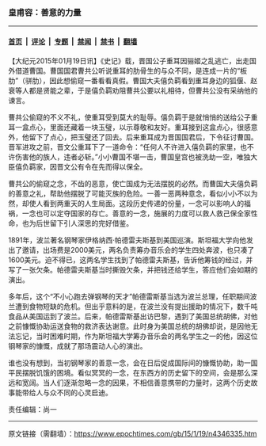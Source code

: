 ### 皇甫容：善意的力量

---

#### [首页](../../../..?n4346335) &nbsp;|&nbsp; [评论](../../../../../epoch-comment?n4346335) &nbsp;|&nbsp; [专题](../../../../../epoch-special?n4346335) &nbsp;|&nbsp; [禁闻](../../../../../epoch-news?n4346335) &nbsp;|&nbsp; [禁书](../../../../../books?n4346335) &nbsp;|&nbsp; [翻墙](https://github.com/gfw-breaker/nogfw/blob/master/README.md?n4346335)


<div class="post_content" id="artbody" itemprop="articleBody">
 <!-- article content begin -->
 <p>
  【大纪元2015年01月19日讯】《史记》载，晋国公子重耳因骊姬之乱逃亡，出走国外借道曹国。曹国国君曹共公听说重耳的肋骨生的与众不同，是连成一片的“板肋”（骈肋），因此想偷窥一番看看真假。曹国大夫僖负羁看到重耳身边的狐偃、赵衰等人都是贤能之辈，于是僖负羁劝阻曹共公要以礼相待，但曹共公没有采纳他的谏言。
 </p>
 <p>
  曹共公偷窥的不义不礼，使重耳受到莫大的耻辱。僖负羁于是就悄悄的送给公子重耳一盒点心，里面还藏着一块玉璧，以示尊敬和友好。重耳接到这盒点心，很感意外，他留下了点心，把玉璧还了回去。后来重耳成为晋国国君后，下令征讨曹国。晋军进攻之前，晋文公重耳下了一道命令：“任何人不许进入僖负羁的家里，也不许伤害他的族人，违者必斩。”小小曹国不堪一击，曹国皇宫也被洗劫一空，唯独大臣僖负羁家，因晋文公有令在先而得以保全。
 </p>
 <p>
  曹共公的偷窥之念，不齿的恶意，使亡国成为无法摆脱的必然。而曹国大夫僖负羁的善意之礼，帮助他摆脱了可能灭族的危险。一善一恶两种意念，看似小小不以为然，却使人看到两重天的人生局面。这段历史传递的份量，一念可以影响人的福祸，一念也可以定夺国家的存亡。善意的一念，施展的力度可以救人救己保全家性命，也为后世留下引人深思的完好借鉴。
 </p>
 <p>
  1891年，波兰著名钢琴家伊格纳西‧帕德雷夫斯基到美国巡演。斯坦福大学向他发出了邀请，出场费是2000美元，两名负责筹办音乐会的学生四处奔波，也只凑了1600美元。迫不得已，这两名学生找到了帕德雷夫斯基，告诉他筹钱的经过，并写了一张欠条。帕德雷夫斯基当时撕毁欠条，并把钱还给学生，答应他们会如期的演出。
 </p>
 <p>
  多年后，这个“不小心跑去弹钢琴的天才”帕德雷斯基当选为波兰总理，任职期间波兰遭到食物短缺的危机。但出乎意料的是，在波兰没有提出援助的情况下，数千吨食品从美国运到了波兰。后来，帕德雷斯基出访巴黎，遇到了美国总统胡佛，对他之前慷慨协助运送食物的救济表达谢意。此时身为美国总统的胡佛却说，是因他无法忘记，当时困难时期，作为斯坦福大学筹办音乐会的两名学生之一的他，因这位钢琴家的慷慨，成就了那场震动人心的演出。
 </p>
 <p>
  谁也没有想到，当初钢琴家的善意一念，会在日后促成国际间的慷慨协助，助一国平民摆脱饥饿的困境。看似冥冥的一念，在东西方的历史留下的空间，会是那么深远和宽阔。当人们逐渐忽略一念的因果，不相信善意携带的力量时，这两个历史故事能带给人与众不同的心灵启迪。
 </p>
 <p>
  责任编辑：尚一
 </p>
 <!-- article content end -->
 <div id="below_article_ad">
 </div>
</div>


---

原文链接（需翻墙）：https://www.epochtimes.com/gb/15/1/19/n4346335.htm